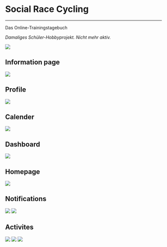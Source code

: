 # Social Race Cycling 
---
Das Online-Trainingstagebuch

*Damaliges Schüler-Hobbyprojekt. Nicht mehr aktiv.*

![](images/presentation/cover.jpg)

## Information page
![](images/presentation/pages/information-page.jpg)

## Profile
![](images/presentation/pages/profile-page.jpg)

## Calender
![](images/presentation/pages/calendar-overview.jpg)

## Dashboard
![](images/presentation/pages/dashboard.jpg)

## Homepage
![](images/presentation/pages/homepage.jpg)

## Notifications
![](images/presentation//notifications/notifications-scribble.jpg)
![](images/presentation/notifications/notifications-teaser.jpg)


## Activites
![](images/presentation/pages/activities-create.jpg)
![](images/presentation/pages/activities-overview.jpg)
![](images/presentation/pages/activities-single.jpg)